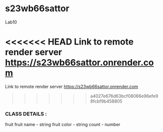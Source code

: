 # s23wb66sattor
Lab10

<<<<<<< HEAD
Link to remote render server https://s23wb66sattor.onrender.com 
=======
Link to remote render server https://s23wb66sattor.onrender.com
>>>>>>> a4027e676d63bcf08066e96efe98fcbf9b458805


### CLASS DETAILS :
fruit
fruit name - string
fruit color - string
count - number



